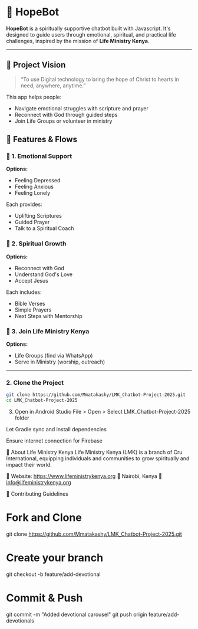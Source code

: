 
# 🙏 HopeBot

**HopeBot** is a spiritually supportive chatbot built with Javascript. It's designed to guide users through emotional, spiritual, and practical life challenges, inspired by the mission of **Life Ministry Kenya**.

---

## 📌 Project Vision

> “To use Digital technology to bring the hope of Christ to hearts in need, anywhere, anytime.”

This app helps people:
- Navigate emotional struggles with scripture and prayer
- Reconnect with God through guided steps
- Join Life Groups or volunteer in ministry


## 📲 Features & Flows

### 💬 1. Emotional Support
**Options:**
- Feeling Depressed
- Feeling Anxious
- Feeling Lonely

Each provides:
- Uplifting Scriptures
- Guided Prayer
- Talk to a Spiritual Coach

### 🙏 2. Spiritual Growth
**Options:**
- Reconnect with God
- Understand God's Love
- Accept Jesus

Each includes:
- Bible Verses
- Simple Prayers
- Next Steps with Mentorship

### 🤝 3. Join Life Ministry Kenya
**Options:**
- Life Groups (find via WhatsApp)
- Serve in Ministry (worship, outreach)


---

### 2. Clone the Project

```bash
git clone https://github.com/Mmatakashy/LMK_Chatbot-Project-2025.git
cd LMK_Chatbot-Project-2025
```
3. Open in Android Studio
File > Open > Select LMK_Chatbot-Project-2025 folder

Let Gradle sync and install dependencies


Ensure internet connection for Firebase




🙋 About Life Ministry Kenya
Life Ministry Kenya (LMK) is a branch of Cru International, equipping individuals and communities to grow spiritually and impact their world.

🔗 Website: https://www.lifeministrykenya.org
📍 Nairobi, Kenya
📧 info@lifeministrykenya.org

🙌 Contributing Guidelines
# Fork and Clone
git clone https://github.com/Mmatakashy/LMK_Chatbot-Project-2025.git

# Create your branch
git checkout -b feature/add-devotional

# Commit & Push
git commit -m "Added devotional carousel"
git push origin feature/add-devotionals

